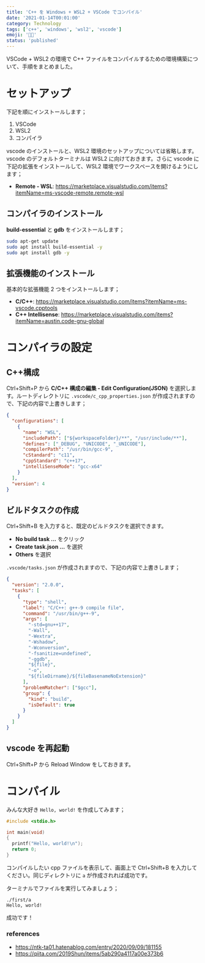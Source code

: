 ```yaml
---
title: 'C++ を Windows + WSL2 + VSCode でコンパイル'
date: '2021-01-14T00:01:00'
category: Technology
tags: ['c++', 'windows', 'wsl2', 'vscode']
emoji: '👨‍💻'
status: 'published'
---
```


VSCode + WSL2 の環境で C++ ファイルをコンパイルするための環境構築について、手順をまとめました。

# セットアップ

下記を順にインストールします；

1. VSCode
2. WSL2
3. コンパイラ

vscode のインストールと、WSL2 環境のセットアップについては省略します。vscode のデフォルトターミナルは WSL2 に向けておきます。さらに vscode に下記の拡張をインストールして、WSL2 環境でワークスペースを開けるようにします；

- **Remote - WSL**: https://marketplace.visualstudio.com/items?itemName=ms-vscode-remote.remote-wsl

## コンパイラのインストール

**build-essential** と **gdb** をインストールします；

```bash
sudo apt-get update
sudo apt install build-essential -y
sudo apt install gdb -y
```

## 拡張機能のインストール

基本的な拡張機能 2 つをインストールします；

- **C/C++**: https://marketplace.visualstudio.com/items?itemName=ms-vscode.cpptools
- **C++ Intellisense**: https://marketplace.visualstudio.com/items?itemName=austin.code-gnu-global

# コンパイラの設定

## C++構成

Ctrl+Shift+P から **C/C++ 構成の編集 - Edit Configuration(JSON)** を選択します。ルートディレクトリに `.vscode/c_cpp_properties.json` が作成されますので、下記の内容で上書きします；

```json:.vscode/c_cpp_properties.json
{
  "configurations": [
    {
      "name": "WSL",
      "includePath": ["${workspaceFolder}/**", "/usr/include/**"],
      "defines": ["_DEBUG", "UNICODE", "_UNICODE"],
      "compilerPath": "/usr/bin/gcc-9",
      "cStandard": "c11",
      "cppStandard": "c++17",
      "intelliSenseMode": "gcc-x64"
    }
  ],
  "version": 4
}
```

## ビルドタスクの作成

Ctrl+Shift+B を入力すると、既定のビルドタスクを選択できます。

- **No build task ...** をクリック
- **Create task.json ...** を選択
- **Others** を選択

`.vscode/tasks.json` が作成されますので、下記の内容で上書きします；

```json:.vscode/tasks.json
{
  "version": "2.0.0",
  "tasks": [
    {
      "type": "shell",
      "label": "C/C++: g++-9 compile file",
      "command": "/usr/bin/g++-9",
      "args": [
        "-std=gnu++17",
        "-Wall",
        "-Wextra",
        "-Wshadow",
        "-Wconversion",
        "-fsanitize=undefined",
        "-ggdb",
        "${file}",
        "-o",
        "${fileDirname}/${fileBasenameNoExtension}"
      ],
      "problemMatcher": ["$gcc"],
      "group": {
        "kind": "build",
        "isDefault": true
      }
    }
  ]
}
```

## vscode を再起動

Ctrl+Shift+P から Reload Window をしておきます。

# コンパイル

みんな大好き `Hello, world!` を作成してみます；

```cpp:first/a.cpp
#include <stdio.h>

int main(void)
{
  printf("Hello, world!\n");
  return 0;
}
```

コンパイルしたい cpp ファイルを表示して、画面上で Ctrl+Shift+B を入力してください。同じディレクトリに `a` が作成されれば成功です。

ターミナルでファイルを実行してみましょう；

```
./first/a
Hello, world!
```

成功です！

### references

- https://ntk-ta01.hatenablog.com/entry/2020/09/09/181155
- https://qiita.com/2019Shun/items/5ab290a4117a00e373b6
